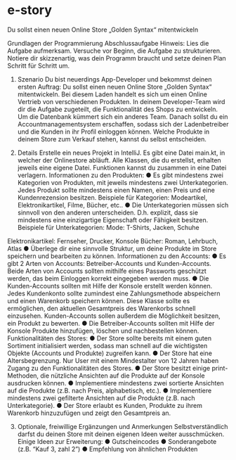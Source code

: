 # e-story
Du sollst einen neuen Online Store „Golden Syntax“ mitentwickeln


Grundlagen der Programmierung
Abschlussaufgabe
Hinweis: Lies die Aufgabe aufmerksam. Versuche vor Beginn, die Aufgabe zu strukturieren. Notiere
dir skizzenartig, was dein Programm braucht und setze deinen Plan Schritt für Schritt um.

1. Szenario
   Du bist neuerdings App-Developer und bekommst deinen ersten Auftrag: Du sollst einen neuen
   Online Store „Golden Syntax“ mitentwickeln. Bei diesem Laden handelt es sich um einen Online
   Vertrieb von verschiedenen Produkten. In deinem Developer-Team wird dir die Aufgabe zugeteilt,
   die Funktionalität des Shops zu entwickeln. Um die Datenbank kümmert sich ein anderes Team.
   Danach sollst du ein Accountmanagementsystem erschaffen, sodass sich der Ladenbetreiber und
   die Kunden in ihr Profil einloggen können.
   Welche Produkte in deinem Store zum Verkauf stehen, kannst du selbst entscheiden.

2. Details
   Erstelle ein neues Projekt in IntelliJ. Es gibt eine Datei main.kt, in welcher der Onlinestore abläuft. Alle
   Klassen, die du erstellst, erhalten jeweils eine eigene Datei. Funktionen kannst du zusammen in eine
   Datei verlagern.
   Informationen zu den Produkten:
   ● Es gibt mindestens zwei Kategorien von Produkten, mit jeweils mindestens zwei
   Unterkategorien. Jedes Produkt sollte mindestens einen Namen, einen Preis und eine
   Kundenrezension besitzen.
   Beispiele für Kategorien:
   Modeartikel, Elektronikartikel, Filme, Bücher, etc..
   ● Die Unterkategorien müssen sich sinnvoll von den anderen unterscheiden. D.h. explizit, dass
   sie mindestens eine einzigartige Eigenschaft oder Fähigkeit besitzen.
   Beispiele für Unterkategorien:
   Mode: T-Shirts, Jacken, Schuhe

Elektronikartikel: Fernseher, Drucker, Konsole
Bücher: Roman, Lehrbuch, Atlas
● Überlege dir eine sinnvolle Struktur, um deine Produkte im Store speichern und bearbeiten
zu können.
Informationen zu den Accounts:
● Es gibt 2 Arten von Accounts: Betreiber-Accounts und Kunden-Accounts.
Beide Arten von Accounts sollten mithilfe eines Passworts geschützt werden, das beim
Einloggen korrekt eingegeben werden muss.
● Die Kunden-Accounts sollten mit Hilfe der Konsole erstellt werden können.
Jedes Kundenkonto sollte zumindest eine Zahlungsmethode abspeichern und einen
Warenkorb speichern können. Diese Klasse sollte es ermöglichen, den aktuellen
Gesamtpreis des Warenkorbs schnell einzusehen. Kunden-Accounts sollen außerdem die
Möglichkeit besitzen, ein Produkt zu bewerten.
● Die Betreiber-Accounts sollten mit Hilfe der Konsole Produkte hinzufügen, löschen und
nachbestellen können.
Funktionalitäten des Stores:
● Der Store sollte bereits mit einem guten Sortiment initialisiert werden, sodass man schnell
auf die wichtigsten Objekte (Accounts und Produkte) zugreifen kann.
● Der Store hat eine Altersbegrenzung. Nur User mit einem Mindestalter von 12 Jahren haben
Zugang zu den Funktionalitäten des Stores.
● Der Store besitzt einige print-Methoden, die nützliche Ansichten auf die Produkte auf der
Konsole ausdrucken können.
● Implementiere mindestens zwei sortierte Ansichten auf die Produkte (z.B. nach Preis,
alphabetisch, etc.).
● Implementiere mindestens zwei gefilterte Ansichten auf die Produkte (z.B. nach
Unterkategorie).
● Der Store erlaubt es Kunden, Produkte zu ihrem Warenkorb hinzuzufügen und zeigt den
Gesamtpreis an.

3. Optionale, freiwillige Ergänzungen und Anmerkungen
   Selbstverständlich darfst du deinen Store mit deinen eigenen Ideen weiter ausschmücken.
   Einige Ideen zur Erweiterung:
   ● Gutscheincodes
   ● Sonderangebote (z.B. “Kauf 3, zahl 2”)
   ● Empfehlung von ähnlichen Produkten